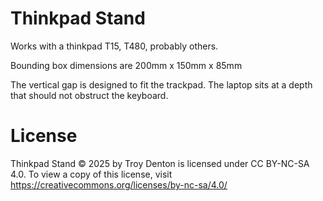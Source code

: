 # Thinkpad Stand

Works with a thinkpad T15, T480, probably others.

Bounding box dimensions are 200mm x 150mm x 85mm

The vertical gap is designed to fit the trackpad.  The laptop sits at a depth that should not obstruct the keyboard.

# License
Thinkpad Stand © 2025 by Troy Denton is licensed under CC BY-NC-SA 4.0. To view a copy of this license, visit https://creativecommons.org/licenses/by-nc-sa/4.0/
